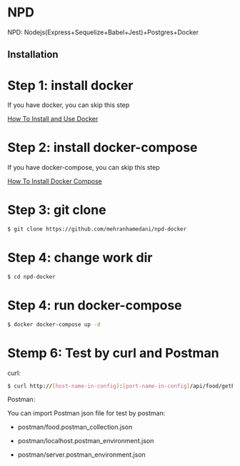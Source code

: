 # NPD

NPD: Nodejs(Express+Sequelize+Babel+Jest)+Postgres+Docker

## Installation

# Step 1: install docker

If you have docker, you can skip this step

[How To Install and Use Docker](https://www.digitalocean.com/community/tutorials/how-to-install-and-use-docker-on-ubuntu-16-04)

# Step 2: install docker-compose

If you have docker-compose, you can skip this step

[How To Install Docker Compose](https://www.digitalocean.com/community/tutorials/how-to-install-docker-compose-on-ubuntu-16-04)

# Step 3: git clone

```bash
$ git clone https://github.com/mehranhamedani/npd-docker
```

# Step 4: change work dir

```bash
$ cd npd-docker
```

# Step 4: run docker-compose

```bash
$ docker docker-compose up -d
```


# Stemp 6: Test by curl and Postman

curl:

```bash
$ curl http://[host-name-in-config]:[port-name-in-config]/api/food/getFoods
```

Postman:

You can import Postman json file for test by postman:

  * postman/food.postman_collection.json

  * postman/localhost.postman_environment.json

  * postman/server.postman_environment.json
